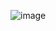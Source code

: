 ![image](https://github.com/JaimeVillalbaO/BreakoutGame-GUI-Advanced-Day-87/assets/152451848/3b542d71-23a9-426d-bcb7-09be246e552d)
